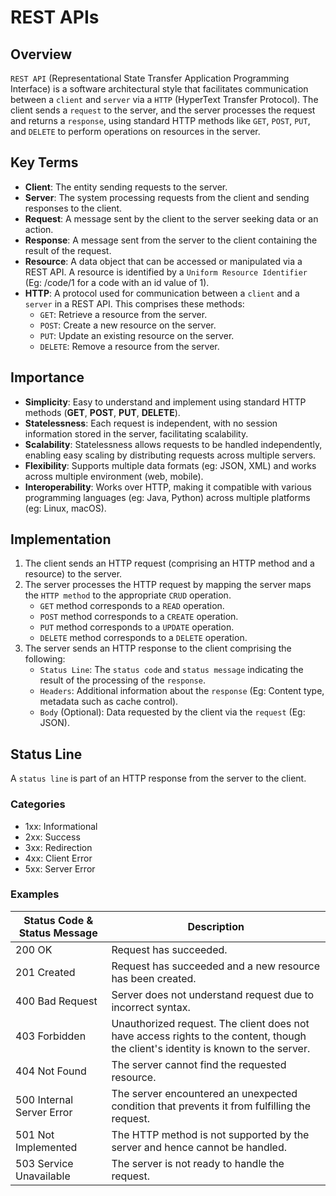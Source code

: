 # REST APIs

## Overview
`REST API` (Representational State Transfer Application Programming Interface) is a software architectural style that facilitates communication between a `client` and `server` via a `HTTP` (HyperText Transfer Protocol).
The client sends a `request` to the server, and the server processes the request and returns a `response`, using standard HTTP methods like `GET`, `POST`, `PUT`, and `DELETE` to perform operations on resources in the server.

## Key Terms
- **Client**: The entity sending requests to the server.
- **Server**: The system processing requests from the client and sending responses to the client.
- **Request**: A message sent by the client to the server seeking data or an action.
- **Response**: A message sent from the server to the client containing the result of the request.
- **Resource**: A data object that can be accessed or manipulated via a REST API. A resource is identified by a `Uniform Resource Identifier` (Eg: /code/1 for a code with an id value of 1).
- **HTTP**: A protocol used for communication between a `client` and a `server` in a REST API. This comprises these methods:
  - `GET`: Retrieve a resource from the server.
  - `POST`: Create a new resource on the server.
  - `PUT`: Update an existing resource on the server.
  - `DELETE`: Remove a resource from the server.

## Importance
- **Simplicity**: Easy to understand and implement using standard HTTP methods (**GET**, **POST**, **PUT**, **DELETE**).
- **Statelessness**: Each request is independent, with no session information stored in the server, facilitating scalability.
- **Scalability**: Statelessness allows requests to be handled independently, enabling easy scaling by distributing requests across multiple servers. 
- **Flexibility**: Supports multiple data formats (eg: JSON, XML) and works across multiple environment (web, mobile).
- **Interoperability**: Works over HTTP, making it compatible with various programming languages (eg: Java, Python) across multiple platforms (eg: Linux, macOS).

## Implementation
1. The client sends an HTTP request (comprising an HTTP method and a resource) to the server.
2. The server processes the HTTP request by mapping the server maps the `HTTP method` to the appropriate `CRUD` operation. 
   - `GET` method corresponds to a `READ` operation.
   - `POST` method corresponds to a `CREATE` operation.
   - `PUT` method corresponds to a `UPDATE` operation.
   - `DELETE` method corresponds to a `DELETE` operation.
3. The server sends an HTTP response to the client comprising the following:
   - `Status Line`: The `status code` and `status message` indicating the result of the processing of the `response`.
   - `Headers`: Additional information about the `response` (Eg: Content type, metadata such as cache control).
   - `Body` (Optional): Data requested by the client via the `request` (Eg: JSON). 

## Status Line
A `status line` is part of an HTTP response from the server to the client.

### Categories
- 1xx: Informational
- 2xx: Success
- 3xx: Redirection
- 4xx: Client Error
- 5xx: Server Error

### Examples
| Status Code & Status Message | Description                                                                                                                       |
|------------------------------|-----------------------------------------------------------------------------------------------------------------------------------|
| 200 OK                       | Request has succeeded.                                                                                                            |
| 201 Created                  | Request has succeeded and a new resource has been created.                                                                        |
| 400 Bad Request              | Server does not understand request due to incorrect syntax.                                                                       |
| 403 Forbidden                | Unauthorized request. The client does not have access rights to the content, though the client's identity is known to the server. |
| 404 Not Found                | The server cannot find the requested resource.                                                                                    |
| 500 Internal Server Error    | The server encountered an unexpected condition that prevents it from fulfilling the request.                                      |
| 501 Not Implemented          | The HTTP method is not supported by the server and hence cannot be handled.                                                       |
| 503 Service Unavailable      | The server is not ready to handle the request.                                                                                    |
